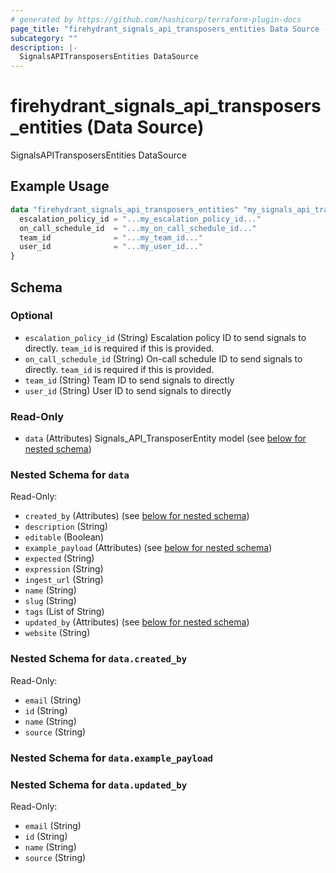 ```yaml
---
# generated by https://github.com/hashicorp/terraform-plugin-docs
page_title: "firehydrant_signals_api_transposers_entities Data Source - terraform-provider-firehydrant"
subcategory: ""
description: |-
  SignalsAPITransposersEntities DataSource
---
```


# firehydrant_signals_api_transposers_entities (Data Source)

SignalsAPITransposersEntities DataSource

## Example Usage

```terraform
data "firehydrant_signals_api_transposers_entities" "my_signals_api_transposersentities" {
  escalation_policy_id = "...my_escalation_policy_id..."
  on_call_schedule_id  = "...my_on_call_schedule_id..."
  team_id              = "...my_team_id..."
  user_id              = "...my_user_id..."
}
```

<!-- schema generated by tfplugindocs -->
## Schema

### Optional

- `escalation_policy_id` (String) Escalation policy ID to send signals to directly. `team_id` is required if this is provided.
- `on_call_schedule_id` (String) On-call schedule ID to send signals to directly. `team_id` is required if this is provided.
- `team_id` (String) Team ID to send signals to directly
- `user_id` (String) User ID to send signals to directly

### Read-Only

- `data` (Attributes) Signals_API_TransposerEntity model (see [below for nested schema](#nestedatt--data))

<a id="nestedatt--data"></a>
### Nested Schema for `data`

Read-Only:

- `created_by` (Attributes) (see [below for nested schema](#nestedatt--data--created_by))
- `description` (String)
- `editable` (Boolean)
- `example_payload` (Attributes) (see [below for nested schema](#nestedatt--data--example_payload))
- `expected` (String)
- `expression` (String)
- `ingest_url` (String)
- `name` (String)
- `slug` (String)
- `tags` (List of String)
- `updated_by` (Attributes) (see [below for nested schema](#nestedatt--data--updated_by))
- `website` (String)

<a id="nestedatt--data--created_by"></a>
### Nested Schema for `data.created_by`

Read-Only:

- `email` (String)
- `id` (String)
- `name` (String)
- `source` (String)


<a id="nestedatt--data--example_payload"></a>
### Nested Schema for `data.example_payload`


<a id="nestedatt--data--updated_by"></a>
### Nested Schema for `data.updated_by`

Read-Only:

- `email` (String)
- `id` (String)
- `name` (String)
- `source` (String)
